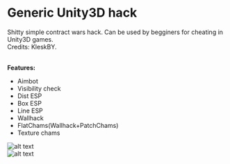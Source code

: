 # Generic Unity3D hack
Shitty simple contract wars hack. Can be used by begginers for cheating in Unity3D games.<br>
Credits: KleskBY.<br><br>

<b>Features:</b><br>
- Aimbot<br>
- Visibility check<br>
- Dist ESP<br>
- Box ESP<br>
- Line ESP <br>
- Wallhack<br>
- FlatChams(Wallhack+PatchChams)<br>
- Texture chams<br>

![alt text](https://github.com/KleskBY/Unity3d-Aimbot-Wallhack-ESP/blob/master/CW.jpg?raw=true)<br>
![alt text](https://github.com/KleskBY/Unity3d-Aimbot-Wallhack-ESP/blob/master/CW2.jpg?raw=true)<br>

